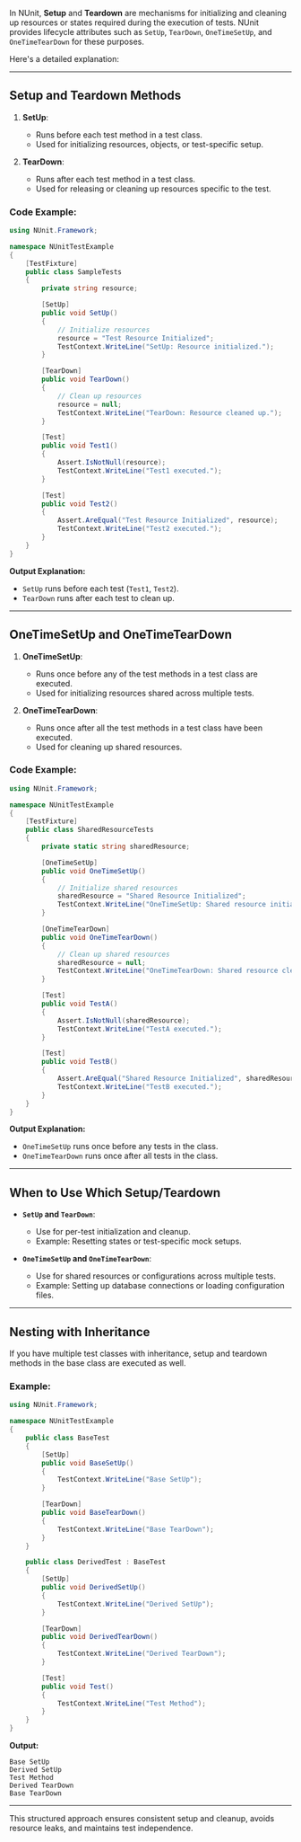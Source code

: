 In NUnit, **Setup** and **Teardown** are mechanisms for initializing and cleaning up resources or states required during the execution of tests. NUnit provides lifecycle attributes such as `SetUp`, `TearDown`, `OneTimeSetUp`, and `OneTimeTearDown` for these purposes.

Here's a detailed explanation:

---

## **Setup and Teardown Methods**

1. **SetUp**:
   - Runs before each test method in a test class.
   - Used for initializing resources, objects, or test-specific setup.

2. **TearDown**:
   - Runs after each test method in a test class.
   - Used for releasing or cleaning up resources specific to the test.

### Code Example:
```csharp
using NUnit.Framework;

namespace NUnitTestExample
{
    [TestFixture]
    public class SampleTests
    {
        private string resource;

        [SetUp]
        public void SetUp()
        {
            // Initialize resources
            resource = "Test Resource Initialized";
            TestContext.WriteLine("SetUp: Resource initialized.");
        }

        [TearDown]
        public void TearDown()
        {
            // Clean up resources
            resource = null;
            TestContext.WriteLine("TearDown: Resource cleaned up.");
        }

        [Test]
        public void Test1()
        {
            Assert.IsNotNull(resource);
            TestContext.WriteLine("Test1 executed.");
        }

        [Test]
        public void Test2()
        {
            Assert.AreEqual("Test Resource Initialized", resource);
            TestContext.WriteLine("Test2 executed.");
        }
    }
}
```

**Output Explanation:**
- `SetUp` runs before each test (`Test1`, `Test2`).
- `TearDown` runs after each test to clean up.

---

## **OneTimeSetUp and OneTimeTearDown**

1. **OneTimeSetUp**:
   - Runs once before any of the test methods in a test class are executed.
   - Used for initializing resources shared across multiple tests.

2. **OneTimeTearDown**:
   - Runs once after all the test methods in a test class have been executed.
   - Used for cleaning up shared resources.

### Code Example:
```csharp
using NUnit.Framework;

namespace NUnitTestExample
{
    [TestFixture]
    public class SharedResourceTests
    {
        private static string sharedResource;

        [OneTimeSetUp]
        public void OneTimeSetUp()
        {
            // Initialize shared resources
            sharedResource = "Shared Resource Initialized";
            TestContext.WriteLine("OneTimeSetUp: Shared resource initialized.");
        }

        [OneTimeTearDown]
        public void OneTimeTearDown()
        {
            // Clean up shared resources
            sharedResource = null;
            TestContext.WriteLine("OneTimeTearDown: Shared resource cleaned up.");
        }

        [Test]
        public void TestA()
        {
            Assert.IsNotNull(sharedResource);
            TestContext.WriteLine("TestA executed.");
        }

        [Test]
        public void TestB()
        {
            Assert.AreEqual("Shared Resource Initialized", sharedResource);
            TestContext.WriteLine("TestB executed.");
        }
    }
}
```

**Output Explanation:**
- `OneTimeSetUp` runs once before any tests in the class.
- `OneTimeTearDown` runs once after all tests in the class.

---

## **When to Use Which Setup/Teardown**

- **`SetUp` and `TearDown`**:
  - Use for per-test initialization and cleanup.
  - Example: Resetting states or test-specific mock setups.

- **`OneTimeSetUp` and `OneTimeTearDown`**:
  - Use for shared resources or configurations across multiple tests.
  - Example: Setting up database connections or loading configuration files.

---

## **Nesting with Inheritance**

If you have multiple test classes with inheritance, setup and teardown methods in the base class are executed as well.

### Example:
```csharp
using NUnit.Framework;

namespace NUnitTestExample
{
    public class BaseTest
    {
        [SetUp]
        public void BaseSetUp()
        {
            TestContext.WriteLine("Base SetUp");
        }

        [TearDown]
        public void BaseTearDown()
        {
            TestContext.WriteLine("Base TearDown");
        }
    }

    public class DerivedTest : BaseTest
    {
        [SetUp]
        public void DerivedSetUp()
        {
            TestContext.WriteLine("Derived SetUp");
        }

        [TearDown]
        public void DerivedTearDown()
        {
            TestContext.WriteLine("Derived TearDown");
        }

        [Test]
        public void Test()
        {
            TestContext.WriteLine("Test Method");
        }
    }
}
```

**Output:**
```
Base SetUp
Derived SetUp
Test Method
Derived TearDown
Base TearDown
```

---

This structured approach ensures consistent setup and cleanup, avoids resource leaks, and maintains test independence.